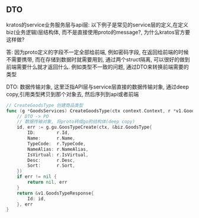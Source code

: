 
## DTO
kratos的service业务服务层与api层:
以下例子是常见的service层的定义,在定义biz(业务逻辑)层结构体, 而不是直接使用proto的message?, 为什么kratos官方要这样做?

答: 因为proto定义的字段不一定全部给前端, 例如密码字段, 在返回给前端的时候不需要携带, 而在存储到数据时就需要用到, 通过两个struct隔离, 可以很好的做到前端需要什么就才返回什么. 例如类型不一致的问题, 通过DTO来转换前端需要的类型

DTO: 数据传输对象, 这里泛指API层与service层直接的数据传输对象, 通过deep copy,引用类型拷贝到那个对象去,
然后序列到api或者前端
```go
// CreateGoodsType 创建商品类型
func (g *GoodsServices) CreateGoodsType(ctx context.Context, r *v1.GoodsTypeRequest) (*v1.GoodsTypeResponse, error) {
	// DTO -> PO
	// 数据传输对象, 将proto转成go的结构体(deep copy)
	id, err := g.gu.GoosTypeCreate(ctx, &biz.GoodsType{
		ID:        r.Id,
		Name:      r.Name,
		TypeCode:  r.TypeCode,
		NameAlias: r.NameAlias,
		IsVirtual: r.IsVirtual,
		Desc:      r.Desc,
		Sort:      r.Sort,
	})
	if err != nil {
		return nil, err
	}
	return &v1.GoodsTypeResponse{
		Id: id,
	}, err
}

```
